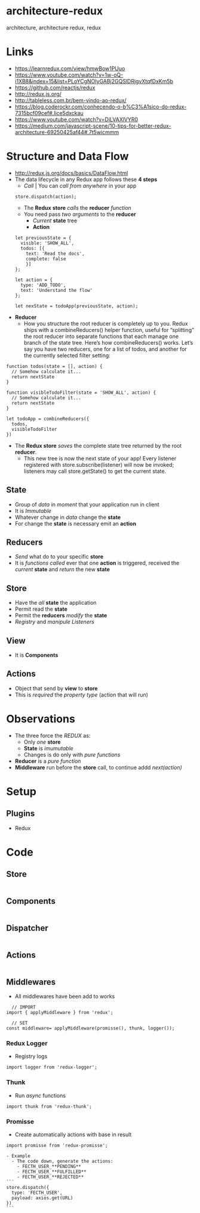 # architecture-redux
architecture, architecture redux, redux

# Links
- https://learnredux.com/view/hmwBow1PUuo
- https://www.youtube.com/watch?v=1w-oQ-i1XB8&index=15&list=PLoYCgNOIyGABj2GQSlDRjgvXtqfDxKm5b
- https://github.com/reactjs/redux
- http://redux.js.org/
- http://tableless.com.br/bem-vindo-ao-redux/
- https://blog.coderockr.com/conhecendo-o-b%C3%A1sico-do-redux-7315bcf09cef#.lice5dxckau
- https://www.youtube.com/watch?v=DiLVAXlVYR0
- https://medium.com/javascript-scene/10-tips-for-better-redux-architecture-69250425af44#.7t5wicmmm



# Structure and Data Flow
- http://redux.js.org/docs/basics/DataFlow.html
- The data lifecycle in any Redux app follows these **4 steps**
   - _Call_ | You can _call from anywhere_ in your app
   ```
   store.dispatch(action);
   ```
   - The **Redux** **store** _calls_ the **reducer** _function_
    - You need pass _two_ _arguments_ to the **reducer**
      - _Current_ **state** tree
      - **Action**
   ```
   let previousState = {
     visible: 'SHOW_ALL',
     todos: [{
       text: 'Read the docs',
       complete: false
       }]
   };

   let action = {
     type: 'ADD_TODO',
     text: 'Understand the flow'
   };

   let nexState = todoApp(previousState, action);
   ```
- **Reducer**
  - How you structure the root reducer is completely up to you. Redux ships with a combineReducers() helper function, useful for “splitting” the root reducer into separate functions that each manage one branch of the state tree. Here’s how combineReducers() works. Let’s say you have two reducers, one for a list of todos, and another for the currently selected filter setting:
```
function todos(state = [], action) {
  // Somehow calculate it...
  return nextState
}

function visibleTodoFilter(state = 'SHOW_ALL', action) {
  // Somehow calculate it...
  return nextState
}

let todoApp = combineReducers({
  todos,
  visibleTodoFilter
})
```
- The **Redux store** _saves_ the complete state tree returned by the root **reducer**.
  - This new tree is now the next state of your app! Every listener registered with store.subscribe(listener) will now be invoked; listeners may call store.getState() to get the current state.


## State
- Group of _data_ in _moment_ that your application run in client
- It is _Immutable_
- Whatever change in _data_ change the **state**
- For change the **state** is necessary emit an **action**

## Reducers
- _Send_ what do to your specific **store**
- It is _functions called_ ever that one **action** is triggered, received the _current_ **state** and  _return_ the new **state**

## Store
- Have the _all_ **state** the application
- Permit read the **state**
- Permit the **reducers** _modify_ the **state**
- _Registry_ and _manipule_ _Listeners_

## View
- It is **Components**

## Actions
- Object that send by **view** to **store**
- This is _required_ the _property_ _type_ (action that will run)

# Observations
- The three force the _REDUX_ as:
  - Only _one_ **store**
  - **State** is _imumutable_
  - Changes is do only with _pure functions_
- **Reducer** is a _pure function_
- **Middleware** run before the **store** call, to continue addd _next(action)_


# Setup

## Plugins
- Redux

# Code
## Store
```
```

## Components
```
```

## Dispatcher
```
```

## Actions
```
```

## Middlewares
  - All middlewares have been add to works
  ```
    // IMPORT
  import { applyMiddleware } from 'redux';

    // SET
  const middleware= applyMiddleware(promisse(), thunk, logger());
  ```
### Redux Logger
  - Registry logs
  ```
  import logger from 'redux-logger';
  ```
### Thunk
  - Run _async_ functions
  ```
  import thunk from 'redux-thunk';
  ```
### Promisse
  - Create automatically actions with base in result
  ```
  import promisse from 'redux-promisse';
  ```    
    - Example
      - The code down, generate the actions:
        - FECTH_USER_**PENDING**
        - FECTH_USER_**FULFILLED**
        - FECTH_USER_**REJECTED**
    ```
    store.dispatch({
      type: 'FECTH_USER',
      payload: axios.get(URL)
    })
    ```
